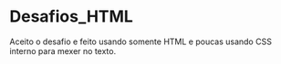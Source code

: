 # Desafios_HTML

Aceito o desafio e feito usando somente HTML e poucas usando CSS interno para mexer no texto.
